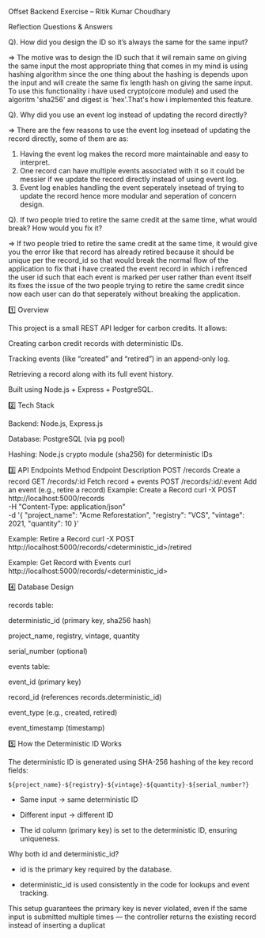 Offset Backend Exercise – Ritik Kumar Choudhary

Reflection Questions & Answers

Q). How did you design the ID so it’s always the same for the same input?

=> The motive was to design the ID such that it wil remain same on giving the same input the most appropriate thing that comes in my mind is using hashing algorithm since the one thing about the hashing is depends upon the input and will create the same fix length hash on giving the same input.
To use this functionality i have used crypto(core module) and used the algoritm 'sha256' and digest is 'hex'.That's how i implemented this feature.

Q). Why did you use an event log instead of updating the record directly?

=> There are the few reasons to use the event log insetead of updating the record directly, some of them are as:

1. Having the event log makes the record more maintainable and easy to interpret.
2. One record can have multiple events associated with it so it could be messier if we update the record directly instead of using event log.
3. Event log enables handling the event seperately insetead of trying to update the record hence more modular and seperation of concern design.

Q). If two people tried to retire the same credit at the same time, what would break?
How would you fix it?

=> If two people tried to retire the same credit at the same time, it would give you the error like that record has already retired because it should be unique per the record_id so that would break the normal flow of the application to fix that i have created the event record in which i refrenced the user id such that each event is marked per user rather than event itself its fixes the issue of the two people trying to retire the same credit since now each user can do that seperately without breaking the application.

1️⃣ Overview

This project is a small REST API ledger for carbon credits. It allows:

Creating carbon credit records with deterministic IDs.

Tracking events (like “created” and “retired”) in an append-only log.

Retrieving a record along with its full event history.

Built using Node.js + Express + PostgreSQL.

2️⃣ Tech Stack

Backend: Node.js, Express.js

Database: PostgreSQL (via pg pool)

Hashing: Node.js crypto module (sha256) for deterministic IDs

3️⃣ API Endpoints
Method Endpoint Description
POST /records Create a record
GET /records/:id Fetch record + events
POST /records/:id/:event Add an event (e.g., retire a record)
Example: Create a Record
curl -X POST http://localhost:5000/records \
-H "Content-Type: application/json" \
-d '{
"project_name": "Acme Reforestation",
"registry": "VCS",
"vintage": 2021,
"quantity": 10
}'

Example: Retire a Record
curl -X POST http://localhost:5000/records/<deterministic_id>/retired

Example: Get Record with Events
curl http://localhost:5000/records/<deterministic_id>

4️⃣ Database Design

records table:

deterministic_id (primary key, sha256 hash)

project_name, registry, vintage, quantity

serial_number (optional)

events table:

event_id (primary key)

record_id (references records.deterministic_id)

event_type (e.g., created, retired)

event_timestamp (timestamp)

5️⃣ How the Deterministic ID Works

The deterministic ID is generated using SHA-256 hashing of the key record fields:

`${project_name}-${registry}-${vintage}-${quantity}-${serial_number?}`

- Same input → same deterministic ID

- Different input → different ID

- The id column (primary key) is set to the deterministic ID, ensuring uniqueness.

Why both id and deterministic_id?

- id is the primary key required by the database.

- deterministic_id is used consistently in the code for lookups and event tracking.

This setup guarantees the primary key is never violated, even if the same input is submitted multiple times — the controller returns the existing record instead of inserting a duplicat
